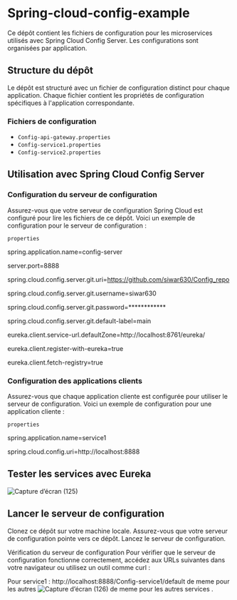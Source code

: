 # Spring-cloud-config-example

Ce dépôt contient les fichiers de configuration pour les microservices utilisés avec Spring Cloud Config Server. Les configurations sont organisées par application.

## Structure du dépôt

Le dépôt est structuré avec un fichier de configuration distinct pour chaque application. Chaque fichier contient les propriétés de configuration spécifiques à l'application correspondante.

### Fichiers de configuration

- `Config-api-gateway.properties`
- `Config-service1.properties`
- `Config-service2.properties`

## Utilisation avec Spring Cloud Config Server

### Configuration du serveur de configuration

Assurez-vous que votre serveur de configuration Spring Cloud est configuré pour lire les fichiers de ce dépôt. Voici un exemple de configuration pour le serveur de configuration :

``properties``


spring.application.name=config-server

server.port=8888

spring.cloud.config.server.git.uri=https://github.com/siwar630/Config_repo

spring.cloud.config.server.git.username=siwar630

spring.cloud.config.server.git.password=************

spring.cloud.config.server.git.default-label=main


eureka.client.service-url.defaultZone=http://localhost:8761/eureka/

eureka.client.register-with-eureka=true

eureka.client.fetch-registry=true 

### Configuration des applications clients

Assurez-vous que chaque application cliente est configurée pour utiliser le serveur de configuration. Voici un exemple de configuration pour une application cliente :

`properties`

spring.application.name=service1

spring.cloud.config.uri=http://localhost:8888

## Tester les services avec Eureka

![Capture d’écran (125)](https://github.com/user-attachments/assets/39c2153f-dd5e-471e-80f2-1bdc8dc0d54f)

## Lancer le serveur de configuration
Clonez ce dépôt sur votre machine locale.
Assurez-vous que votre serveur de configuration pointe vers ce dépôt.
Lancez le serveur de configuration.

Vérification du serveur de configuration
Pour vérifier que le serveur de configuration fonctionne correctement, accédez aux URLs suivantes dans votre navigateur ou utilisez un outil comme curl :

Pour service1 : http://localhost:8888/Config-service1/default
de meme pour les autres 
![Capture d’écran (126)](https://github.com/user-attachments/assets/696c066b-1687-4dfb-8e75-30dea8c2a49c)
de meme pour les autres services .


